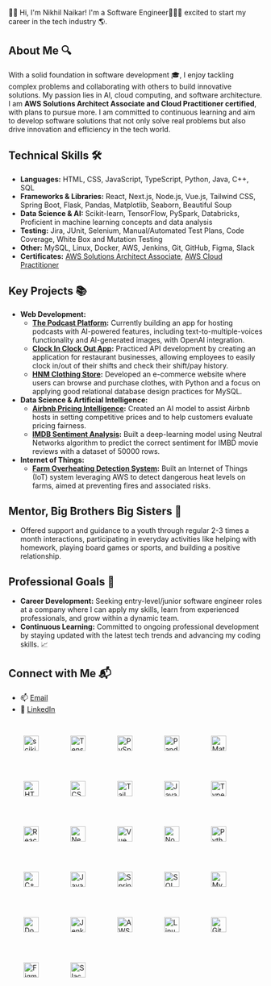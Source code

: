 👋🏾 Hi, I'm Nikhil Naikar! I'm a Software Engineer🧑🏾‍💻 excited to start my career in the tech industry 🌎.

## About Me 🔍
With a solid foundation in software development 🎓, I enjoy tackling complex problems and collaborating with others to build innovative solutions. My passion lies in AI, cloud computing, and software architecture. I am **AWS Solutions Architect Associate and Cloud Practitioner certified**, with plans to pursue more. I am committed to continuous learning and aim to develop software solutions that not only solve real problems but also drive innovation and efficiency in the tech world.

## Technical Skills 🛠️
- **Languages:** HTML, CSS, JavaScript, TypeScript, Python, Java, C++, SQL
- **Frameworks & Libraries:** React, Next.js, Node.js, Vue.js, Tailwind CSS, Spring Boot, Flask, Pandas, Matplotlib, Seaborn, Beautiful Soup
- **Data Science & AI:** Scikit-learn, TensorFlow, PySpark, Databricks, Proficient in machine learning concepts and data analysis
- **Testing:** Jira, JUnit, Selenium, Manual/Automated Test Plans, Code Coverage, White Box and Mutation Testing
- **Other:** MySQL, Linux, Docker, AWS, Jenkins, Git, GitHub, Figma, Slack
- **Certificates:** [AWS Solutions Architect Associate](https://www.credly.com/badges/f4d107ed-827d-4b00-93ad-9b95eb4ecb56/linked_in_profile), [AWS Cloud Practitioner](https://www.credly.com/badges/8d7d5c65-b278-4243-98ae-da259f8d929a/linked_in_profile)

## Key Projects 📚
- **Web Development:**
  * **[The Podcast Platform](https://github.com/Nikhil-Naikar/The-Podcast-Platform):** Currently building an app for hosting podcasts with AI-powered features, including text-to-multiple-voices functionality and AI-generated images, with OpenAI integration.
  * **[Clock In Clock Out App](https://github.com/Nikhil-Naikar/Clock-In-Clock-Out):** Practiced API development by creating an application for restaurant businesses, allowing employees to easily clock in/out of their shifts and check their shift/pay history.
  * **[HNM Clothing Store](https://github.com/Nikhil-Naikar/HNM-Clothing-Store):** Developed an e-commerce website where users can browse and purchase clothes, with Python and a focus on applying good relational database design practices for MySQL.
- **Data Science & Artificial Intelligence:**
  * **[Airbnb Pricing Intelligence](https://github.com/Nikhil-Naikar/Airbnb-Pricing-Intelligence):** Created an AI model to assist Airbnb hosts in setting competitive prices and to help customers evaluate pricing fairness.
  * **[IMDB Sentiment Analysis](https://github.com/Nikhil-Naikar/IMDB-Sentiment-Analysis):** Built a deep-learning model using Neutral Networks algorithm to predict the correct sentiment for IMBD movie reviews with a dataset of 50000 rows.
- **Internet of Things:**
  * **[Farm Overheating Detection System](https://engineeringdesignfair.ucalgary.ca/electrical/farm-overheating-detection-system-fods/):** Built an Internet of Things (IoT) system leveraging AWS to detect dangerous heat levels on farms, aimed at preventing fires and associated risks.
  
## Mentor, Big Brothers Big Sisters 🌟
- Offered support and guidance to a youth through regular 2-3 times a month interactions, participating in everyday activities like helping with homework, playing board games or sports, and building a positive relationship.

## Professional Goals 🚀
- **Career Development:** Seeking entry-level/junior software engineer roles at a company where I can apply my skills, learn from experienced professionals, and grow within a dynamic team.
- **Continuous Learning:** Committed to ongoing professional development by staying updated with the latest tech trends and advancing my coding skills. 📈

## Connect with Me 📬
- 📫 [Email](nikhil.naikar123@gmail.com)
- 🔗 [LinkedIn](https://www.linkedin.com/in/nikhil-naikar-a22313181/)

<img align="left" alt="scikit-learn" width="30px" style="padding:30px;" src="https://cdn.jsdelivr.net/gh/devicons/devicon@latest/icons/scikitlearn/scikitlearn-original.svg" />
<img align="left" alt="TensorFlow" width="30px" style="padding:30px;" src="https://cdn.jsdelivr.net/gh/devicons/devicon@latest/icons/tensorflow/tensorflow-original.svg" />
<img align="left" alt="PySpark" width="30px" style="padding:30px;" src="https://cdn.jsdelivr.net/gh/devicons/devicon@latest/icons/apachespark/apachespark-original-wordmark.svg" />
<img align="left" alt="Pandas" width="30px" style="padding:30px;" src="https://cdn.jsdelivr.net/gh/devicons/devicon@latest/icons/pandas/pandas-original.svg" />
<img align="left" alt="Matplotlib" width="30px" style="padding:30px;" src="https://cdn.jsdelivr.net/gh/devicons/devicon@latest/icons/matplotlib/matplotlib-original.svg" />
<img align="left" alt="HTML" width="30px" style="padding:30px;" src="https://cdn.jsdelivr.net/gh/devicons/devicon@latest/icons/html5/html5-original.svg" />
<img align="left" alt="CSS" width="30px" style="padding:30px;" src="https://cdn.jsdelivr.net/gh/devicons/devicon@latest/icons/css3/css3-original.svg" />
<img align="left" alt="Tailwind CSS" width="30px" style="padding:30px;" src="https://cdn.jsdelivr.net/gh/devicons/devicon@latest/icons/tailwindcss/tailwindcss-original.svg" />
<img align="left" alt="JavaScript" width="30px" style="padding:30px;" src="https://cdn.jsdelivr.net/gh/devicons/devicon/icons/javascript/javascript-plain.svg" />
<img align="left" alt="TypeScript" width="30px" style="padding:30px;" src="https://cdn.jsdelivr.net/gh/devicons/devicon@latest/icons/typescript/typescript-original.svg" />
<img align="left" alt="React" width="30px" style="padding:30px;" src="https://cdn.jsdelivr.net/gh/devicons/devicon@latest/icons/react/react-original.svg" />
<img align="left" alt="Next.js" width="30px" style="padding:30px;" src="https://cdn.jsdelivr.net/gh/devicons/devicon@latest/icons/nextjs/nextjs-original.svg" />
<img align="left" alt="Vue" width="30px" style="padding:30px;" src="https://cdn.jsdelivr.net/gh/devicons/devicon@latest/icons/vuejs/vuejs-original.svg" />
<img align="left" alt="Node.js" width="30px" style="padding:30px;" src="https://cdn.jsdelivr.net/gh/devicons/devicon@latest/icons/nodejs/nodejs-original-wordmark.svg" />
<img align="left" alt="Python" width="30px" style="padding:30px;" src="https://cdn.jsdelivr.net/gh/devicons/devicon/icons/python/python-plain.svg" />
<img align="left" alt="C++" width="30px" style="padding:30px;" src="https://cdn.jsdelivr.net/gh/devicons/devicon@latest/icons/cplusplus/cplusplus-original.svg" />
<img align="left" alt="Java" width="30px" style="padding:30px;" src="https://cdn.jsdelivr.net/gh/devicons/devicon/icons/java/java-original.svg"/>
<img align="left" alt="Spring Boot" width="30px" style="padding:30px;" src="https://cdn.jsdelivr.net/gh/devicons/devicon/icons/spring/spring-original.svg" />
<img align="left" alt="SQL" width="30px" style="padding:30px;" src="https://cdn.jsdelivr.net/gh/devicons/devicon@latest/icons/azuresqldatabase/azuresqldatabase-original.svg" />
<img align="left" alt="MySQL" width="30px" style="padding:30px;" src="https://cdn.jsdelivr.net/gh/devicons/devicon@latest/icons/mysql/mysql-original.svg">
<img align="left" alt="Docker" width="30px" style="padding:30px;" src="https://cdn.jsdelivr.net/gh/devicons/devicon@latest/icons/docker/docker-original.svg" />
<img align="left" alt="Jenkins" width="30px" style="padding:30px;" src="https://cdn.jsdelivr.net/gh/devicons/devicon@latest/icons/jenkins/jenkins-original.svg" />
<img align="left" alt="AWS" width="30px" style="padding:30px;" src="https://cdn.jsdelivr.net/gh/devicons/devicon@latest/icons/amazonwebservices/amazonwebservices-original-wordmark.svg" />
<img align="left" alt="Linux" width="30px" style="padding:30px;" src="https://cdn.jsdelivr.net/gh/devicons/devicon/icons/linux/linux-original.svg" />
<img align="left" alt="Git" width="30px" style="padding:30px;" src="https://cdn.jsdelivr.net/gh/devicons/devicon/icons/git/git-original.svg" />
<img align="left" alt="Figma" width="30px" style="padding:30px;" src="https://cdn.jsdelivr.net/gh/devicons/devicon@latest/icons/figma/figma-original.svg" />
<img align="left" alt="Slack" width="30px" style="padding:30px;" src="https://cdn.jsdelivr.net/gh/devicons/devicon@latest/icons/slack/slack-original.svg" />


